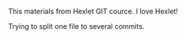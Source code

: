 This materials from Hexlet GIT cource.
I love Hexlet!

Trying to split one file to several commits.

